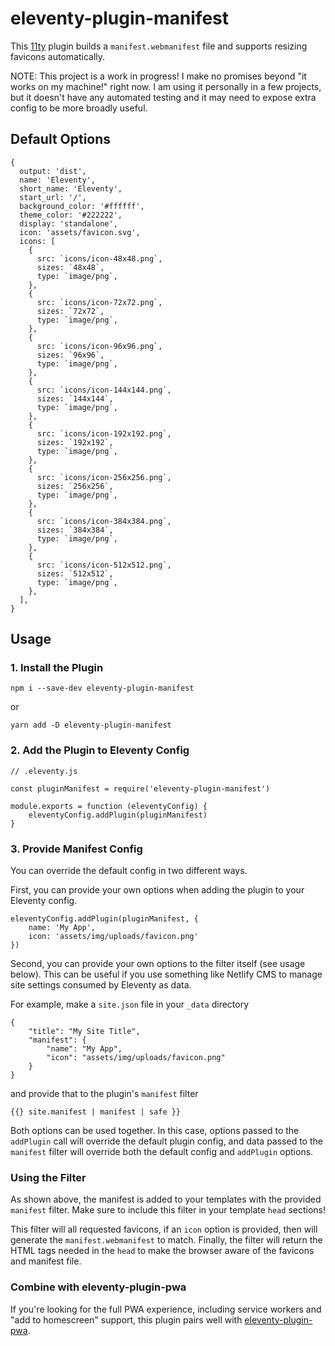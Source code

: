 # eleventy-plugin-manifest

This [11ty](https://11ty.dev) plugin builds a `manifest.webmanifest` file and supports resizing favicons automatically.

NOTE: This project is a work in progress! I make no promises beyond "it works on my machine!" right now. I am using it personally in a few projects, but it doesn't have any automated testing and it may need to expose extra config to be more broadly useful.

## Default Options

```
{
  output: 'dist',
  name: 'Eleventy',
  short_name: 'Eleventy',
  start_url: '/',
  background_color: '#ffffff',
  theme_color: '#222222',
  display: 'standalone',
  icon: 'assets/favicon.svg',
  icons: [
    {
      src: `icons/icon-48x48.png`,
      sizes: `48x48`,
      type: `image/png`,
    },
    {
      src: `icons/icon-72x72.png`,
      sizes: `72x72`,
      type: `image/png`,
    },
    {
      src: `icons/icon-96x96.png`,
      sizes: `96x96`,
      type: `image/png`,
    },
    {
      src: `icons/icon-144x144.png`,
      sizes: `144x144`,
      type: `image/png`,
    },
    {
      src: `icons/icon-192x192.png`,
      sizes: `192x192`,
      type: `image/png`,
    },
    {
      src: `icons/icon-256x256.png`,
      sizes: `256x256`,
      type: `image/png`,
    },
    {
      src: `icons/icon-384x384.png`,
      sizes: `384x384`,
      type: `image/png`,
    },
    {
      src: `icons/icon-512x512.png`,
      sizes: `512x512`,
      type: `image/png`,
    },
  ],
}
```

## Usage

### 1. Install the Plugin

```
npm i --save-dev eleventy-plugin-manifest
```

or

```
yarn add -D eleventy-plugin-manifest
```

### 2. Add the Plugin to Eleventy Config

```
// .eleventy.js

const pluginManifest = require('eleventy-plugin-manifest')

module.exports = function (eleventyConfig) {
    eleventyConfig.addPlugin(pluginManifest)
}
```

### 3. Provide Manifest Config

You can override the default config in two different ways.

First, you can provide your own options when adding the plugin to your Eleventy config.

```
eleventyConfig.addPlugin(pluginManifest, {
    name: 'My App',
    icon: 'assets/img/uploads/favicon.png'
})
```

Second, you can provide your own options to the filter itself (see usage below). This can be useful if you use something like Netlify CMS to manage site settings consumed by Eleventy as data.

For example, make a `site.json` file in your `_data` directory

```
{
    "title": "My Site Title",
    "manifest": {
        "name": "My App",
        "icon": "assets/img/uploads/favicon.png"
    }
}
```

and provide that to the plugin's `manifest` filter

```
{{} site.manifest | manifest | safe }}
```

Both options can be used together. In this case, options passed to the `addPlugin` call will override the default plugin config, and data passed to the `manifest` filter will override both the default config and `addPlugin` options.

### Using the Filter

As shown above, the manifest is added to your templates with the provided `manifest` filter. Make sure to include this filter in your template `head` sections!

This filter will all requested favicons, if an `icon` option is provided, then will generate the `manifest.webmanifest` to match. Finally, the filter will return the HTML tags needed in the `head` to make the browser aware of the favicons and manifest file.

### Combine with eleventy-plugin-pwa

If you're looking for the full PWA experience, including service workers and "add to homescreen" support, this plugin pairs well with [eleventy-plugin-pwa](https://github.com/okitavera/eleventy-plugin-pwa).
